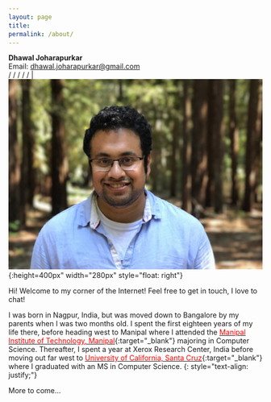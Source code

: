 ```yaml
---
layout: page
title:
permalink: /about/
---
```


<head>
	<!-- Place your kit's code here -->
	<script src="https://kit.fontawesome.com/d06797ceaa.js" crossorigin="anonymous"></script>
</head>

**Dhawal Joharapurkar** <br> <!-- SDEI <br>  -->    Email: <a href="mailto: dhawal.joharapurkar+website@gmail.com">dhawal.joharapurkar@gmail.com</a><br> / <a href="https://github.com/dhawaljoh" target="_blank"><i class="fab fa-github" href="#"></i></a> / <a href="https://www.linkedin.com/in/dhawaljoh/" target="_blank"><i class="fab fa-linkedin" href="#"></i></a> / <a href="https://www.facebook.com/dhawaljoh" target="_blank"><i class="fab fa-facebook" href="#"></i></a> / <a href="https://twitter.com/dhawaljoh" target="_blank"><i class="fab fa-twitter" href="#"></i></a> / | ![Dhawal](/assets/images/me.jpeg){:height=400px" width="280px" style="float: right"}

<!-- <div class="container">
    <a href="https://github.com/dhawaljoh" target="_blank"><i class="fab fa-github" href="#"></i></a> |
    <a href="https://www.linkedin.com/in/dhawaljoh/" target="_blank"><i class="fab fa-linkedin" href="#"></i></a> |
    <a href="https://www.facebook.com/dhawaljoh" target="_blank"><i class="fab fa-facebook" href="#"></i></a> |
    <a href="https://twitter.com/dhawaljoh" target="_blank"><i class="fab fa-twitter" href="#"></i></a> |
</div> -->

Hi! Welcome to my corner of the Internet! Feel free to get in touch, I love to chat!


I was born in Nagpur, India, but was moved down to Bangalore by my parents when I was two months old. I spent the first eighteen years of my life there, before heading west to Manipal where I attended the [<span style="color: red">Manipal Institute of Technology, Manipal</span>](https://manipal.edu/mit/department-faculty/department-list/computer-science-and-engineering.html){:target="_blank"} majoring in Computer Science. Thereafter, I spent a year at Xerox Research Center, India before moving out far west to [<span style="color: red">University of California, Santa Cruz</span>](https://www.soe.ucsc.edu/departments/computer-science-and-engineering){:target="_blank"} where I graduated with an MS in Computer Science.
{: style="text-align: justify;"} 


More to come...
